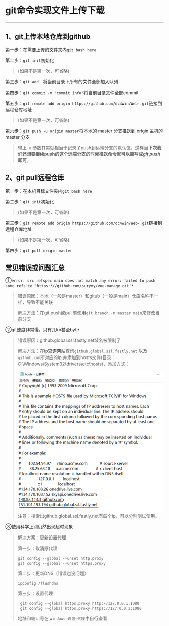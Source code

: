 # **git命令实现文件上传下载**

---

## 1、git上传本地仓库到github

第一步：在需要上传的文件夹内`git bash here`

第二步：`git init`初始化

> (如果不是第一次，可省略)

第三步：`git add .`将当前目录下所有的文件全部加入队列

第四步：`git commit -m "commit info"`将当前目录文件全部commit

第五步：`git remote add origin https://github.com/dc4win/Web-.git`链接到远程仓库地址

> (如果不是第一次，可省略)

第六步：`git push -u origin master`将本地的 master 分支推送到 origin 主机的 master 分支

> 带上-u 参数其实就相当于记录了push到远端分支的默认值，这样当**下次我们还想要继续push的这个远端分支的时候推送命令就可以简写成*git push*即可**。	

## 2、git pull远程仓库

第一步：在本机目标文件夹内`git bash here`

第二步：`git init`初始化

> (如果不是第一次，可省略)

第三步：`git remote add origin https://github.com/dc4win/Web-.git`链接到远程仓库地址

> (如果不是第一次，可省略)

第四步：`git pull origin master`

## 常见错误或问题汇总

①`error: src refspec main does not match any error: failed to push some refs to 'https:*//github.com/surymy/vue-manage.git'*` 

> 错误原因：本地（一般是master）和gitub（一般是main）仓库名称不一样，导致不能关联
>
> 解决方法：在git push或pull前使用`git branch -m master main`来修改当前分支

②git速度非常慢，只有几kb甚至byte

> 错误原因：github.global.ssl.fastly.net域名被限制了
>
> 解决方法：在[ip查询网站](https://www.ipaddress.com/)查询`github.global.ssl.fastly.net` 以及`github.com`所对应的ip,并添加到hosts文件(目录：C:\Windows\System32\drivers\etc\hosts)，添加方式：
>
> ![image-20221219111703370](images/image-20221219111703370.png)注意：搜索出github.global.ssl.fastly.net有四个ip，可以分别测试使用。

③使用科学上网仍然出现超时现象

> 解决方案：更新设置代理
>
> 第一步：取消原代理
>
> ```
> git config --global --unset http.proxy
> git config --global --unset https.proxy
> ```
>
> 第二步：更新DNS（错误也没问题）
>
> ```
> ipconfig /flushdns
> ```
>
> 第三步：设置代理
>
> ```
>  git config --global https.proxy http://127.0.0.1:1080
>  git config --global https.proxy https://127.0.0.1:1080
> ```
>
> 地址和端口号在 `windows→设置→代理`中自行查看


